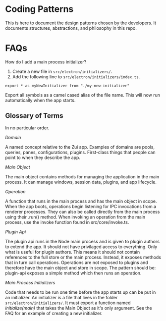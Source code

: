 # Coding Patterns

This is here to document the design patterns chosen by the developers. It documents structures, abstractions, and philosophy in this repo.

# FAQs

How do I add a main process initializer?

1. Create a new file in `src/electron/initializers/`.
2. Add the following line to `src/electron/initializers/index.ts`.

```
export * as myNewInitializer from "./my-new-initializer"
```

Export all symbols as a camel cased alias of the file name. This will now run automatically when the app starts.

## Glossary of Terms

In no particular order.

_Domain_

A named concept relative to the Zui app. Examples of domains are pools, queries, panes, configurations, plugins. First-class things that people can point to when they describe the app.

_Main Object_

The main object contains methods for managing the application in the main process. It can manage windows, session data, plugins, and app lifecycle.

_Operation_

A function that runs in the main process and has the main object in scope. When the app boots, operations begin listening for IPC invocations from a renderer processes. They can also be called directly from the main process using their .run() method. When invoking an operation from the main process, use the invoke function found in src/core/invoke.ts.

_Plugin Api_

The plugin api runs in the Node main process and is given to plugin authors to extend the app. It should not have privilaged access to everything. Only what is useful for plugin authors. This means it should not contain references to the full store or the main process. Instead, it exposes methods that in turn call operations. Operations are not exposed to plugins and therefore have the main object and store in scope. The pattern should be: plugin-api exposes a simple method which then runs an operation.

_Main Process Initializers_

Code that needs to be run one time before the app starts up can be put in an initializer. An initializer is a file that lives in the folder `src/electron/initializers/`. It must export a function named _initialize(main)_ that takes the Main Object as it's only argument. See the FAQ for an example of creating a new initializer.
